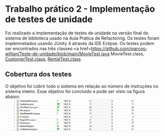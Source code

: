 # Trabalho prático 2 - Implementação de testes de unidade
Foi realizado a implementação de testes de unidade na versão final do sistema de biblioteca usado na Aula Prática de Refactoring. Os testes foram implemnetados usando JUnity 4 através da IDE Eclipse.
Os testes podem ser encontrados nas três classes:<a href=https://github.com/marcos-willian/Teste-de-unidade/blob/main/MovieTest.java MovieTest.class</a>, <a href="https://github.com/marcos-willian/Teste-de-unidade/blob/main/CustomerTest.java">CustomerTest.class</a>, <a href=https://github.com/marcos-willian/Teste-de-unidade/blob/main/RentalTest.java>RentalTest.class</a>.

## Cobertura dos testes
O objetivo foi cobrir todo o sistema em relação ao número de instruções no sistema inteiro. Esse objetivo foi concluido e pode ser visto na figura abaixo:
<img src="https://github.com/marcos-willian/Teste-de-unidade/blob/main/Cobertura%20dos%20testes.jpg" alt="Cobertura dos teste"></img>
